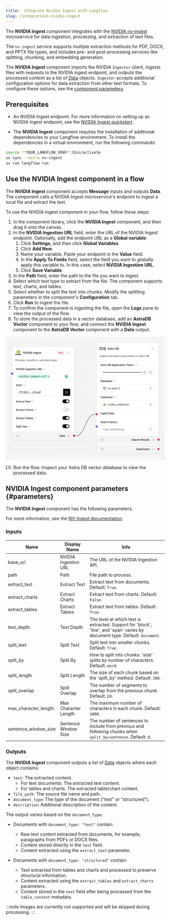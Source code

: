 ```yaml
---
title:  Integrate Nvidia Ingest with Langflow
slug: /integrations-nvidia-ingest
---
```


The **NVIDIA Ingest** component integrates with the [NVIDIA nv-ingest](https://github.com/NVIDIA/nv-ingest) microservice for data ingestion, processing, and extraction of text files.

The `nv-ingest` service supports multiple extraction methods for PDF, DOCX, and PPTX file types, and includes pre-  and post-processing services like splitting, chunking, and embedding generation.

The **NVIDIA Ingest** component imports the NVIDIA `Ingestor` client, ingests files with requests to the NVIDIA ingest endpoint, and outputs the processed content as a list of [Data](/concepts-objects#data-object) objects. `Ingestor` accepts additional configuration options for data extraction from other text formats. To configure these options, see the [component parameters](/integrations-nvidia-ingest#parameters).

## Prerequisites

* An NVIDIA Ingest endpoint. For more information on setting up an NVIDIA Ingest endpoint, see the [NVIDIA Ingest quickstart](https://github.com/NVIDIA/nv-ingest?tab=readme-ov-file#quickstart).

* The **NVIDIA Ingest** component requires the installation of additional dependencies to your Langflow environment. To install the dependencies in a virtual environment, run the following commands:
```bash
source **YOUR_LANGFLOW_VENV**/bin/activate
uv sync --extra nv-ingest
uv run langflow run
```

## Use the NVIDIA Ingest component in a flow

The **NVIDIA Ingest** component accepts **Message** inputs and outputs **Data**. The component calls a NVIDIA Ingest microservice's endpoint to ingest a local file and extract the text.

To use the NVIDIA Ingest component in your flow, follow these steps:
1. In the component library, click the **NVIDIA Ingest** component, and then drag it onto the canvas.
2. In the **NVIDIA Ingestion URL** field, enter the URL of the NVIDIA Ingest endpoint.
Optionally, add the endpoint URL as a **Global variable**:
    1. Click **Settings**, and then click **Global Variables**.
    2. Click **Add New**.
    3. Name your variable. Paste your endpoint in the **Value** field.
    4. In the **Apply To Fields** field, select the field you want to globally apply this variable to. In this case, select **NVIDIA Ingestion URL**.
    5. Click **Save Variable**.
3. In the **Path** field, enter the path to the file you want to ingest.
4. Select which text type to extract from the file.
The component supports text, charts, and tables.
5. Select whether to split the text into chunks.
Modify the splitting parameters in the component's **Configuration** tab.
7. Click **Run** to ingest the file.
8. To confirm the component is ingesting the file, open the **Logs** pane to view the output of the flow.
9. To store the processed data in a vector database, add an **AstraDB Vector** component to your flow, and connect the **NVIDIA Ingest** component to the **AstraDB Vector** component with a **Data** output.

![NVIDIA Ingest component flow](nvidia-component-ingest-astra.png)

10. Run the flow.
Inspect your Astra DB vector database to view the processed data.

## NVIDIA Ingest component parameters {#parameters}

The **NVIDIA Ingest** component has the following parameters.

For more information, see the [NV-Ingest documentation](https://nvidia.github.io/nv-ingest/user-guide/).

### Inputs

| Name | Display Name | Info |
|------|--------------|------|
| base_url | NVIDIA Ingestion URL | The URL of the NVIDIA Ingestion API. |
| path | Path | File path to process. |
| extract_text | Extract Text | Extract text from documents. Default: `True`. |
| extract_charts | Extract Charts | Extract text from charts. Default: `False`. |
| extract_tables | Extract Tables | Extract text from tables. Default: `True`. |
| text_depth | Text Depth | The level at which text is extracted. Support for 'block', 'line', and 'span' varies by document type. Default: `document`. |
| split_text | Split Text | Split text into smaller chunks. Default: `True`. |
| split_by | Split By | How to split into chunks. 'size' splits by number of characters. Default: `word`. |
| split_length | Split Length | The size of each chunk based on the 'split_by' method. Default: `200`. |
| split_overlap | Split Overlap | The number of segments to overlap from the previous chunk. Default: `20`. |
| max_character_length | Max Character Length | The maximum number of characters in each chunk. Default: `1000`. |
| sentence_window_size | Sentence Window Size | The number of sentences to include from previous and following chunks when `split_by=sentence`. Default: `0`. |

### Outputs

The **NVIDIA Ingest** component outputs a list of [Data](/concepts-objects#data-object) objects where each object contains:
- `text`: The extracted content.
  - For text documents: The extracted text content.
  - For tables and charts: The extracted table/chart content.
- `file_path`: The source file name and path.
- `document_type`: The type of the document ("text" or "structured").
- `description`: Additional description of the content.

The output varies based on the `document_type`:

- Documents with `document_type: "text"` contain:
  - Raw text content extracted from documents, for example, paragraphs from PDFs or DOCX files.
  - Content stored directly in the `text` field.
  - Content extracted using the `extract_text` parameter.

- Documents with `document_type: "structured"` contain:
  - Text extracted from tables and charts and processed to preserve structural information.
  - Content extracted using the `extract_tables` and `extract_charts` parameters.
  - Content stored in the `text` field after being processed from the `table_content` metadata.

:::note
Images are currently not supported and will be skipped during processing.
:::